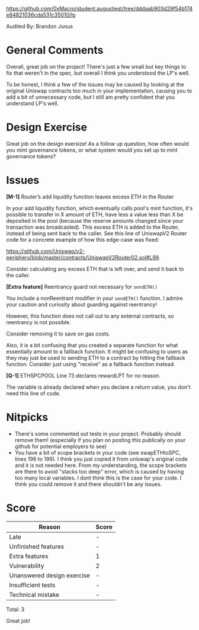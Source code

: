 https://github.com/0xMacro/student.augustjest/tree/dddaab903d29f54b174e84821036cda531c35010/lp

Audited By: Brandon Junus

# General Comments

Overall, great job on the project! There's just a few small but key things to fix that weren't in the spec, but overall I think you understood the LP's well.

To be honest, I think a few of the issues may be caused by looking at the original Uniswap contracts too much in your implementation, causing you to add a bit of unnecessary code, but I still am pretty confident that you understand LP's well.

# Design Exercise

Great job on the design exersize! As a follow up question, how often would you mint governance tokens, or what system would you set up to mint governance tokens?

# Issues

**[M-1]** Router’s add liquidity function leaves excess ETH in the Router

In your add liquidity function, which eventually calls pool's mint function, it's possible to transfer in X amount of ETH, have less a value less than X be deposited in the pool (because the reserve amounts changed since your transaction was broadcasted). This excess ETH is added to the Router, instead of being sent back to the caller. See this line of UniswapV2 Router code for a concrete example of how this edge-case was fixed:

https://github.com/Uniswap/v2-periphery/blob/master/contracts/UniswapV2Router02.sol#L99.

Consider calculating any excess ETH that is left over, and send it back to the caller.

**[Extra feature]** Reentrancy guard not necessary for `sendETH()`

You include a nonReentrant modifier in your `sendETH()` function. I admire your caution and curiosity about guarding against reentrancy!

However, this function does not call out to any external contracts, so reentrancy is not possible.

Consider removing it to save on gas costs.

Also, it is a bit confusing that you created a separate function for what essentially amount to a fallback function. It might be confusing to users as they may just be used to sending ETH to a contract by hitting the fallback function. Consider just using "receive" as a fallback function instead.

**[Q-1]** ETHSPCPOOL Line 73 declares rewardLPT for no reason.

The variable is already declared when you declare a return value, you don't need this line of code.

# Nitpicks

- There's some commented out tests in your project. Probably should remove them! (especially if you plan on posting this publically on your github for potential employers to see)
- You have a bit of scope brackets in your code (see swapETHtoSPC, lines 196 to 199). I think you just copied it from uniswap's original code and it is not needed here. From my understanding, the scope brackets are there to avoid "stacks too deep" error, which is caused by having too many local variables. I dont think this is the case for your code. I think you could remove it and there shouldn't be any issues.

# Score

| Reason                     | Score |
| -------------------------- | ----- |
| Late                       | -     |
| Unfinished features        | -     |
| Extra features             | 1     |
| Vulnerability              | 2     |
| Unanswered design exercise | -     |
| Insufficient tests         | -     |
| Technical mistake          | -     |

Total: 3

Great job!

